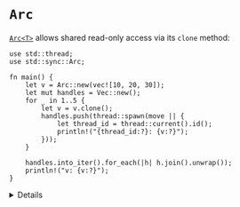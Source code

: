 # `Arc`

[`Arc<T>`][1] allows shared read-only access via its `clone` method:

```rust,editable
use std::thread;
use std::sync::Arc;

fn main() {
    let v = Arc::new(vec![10, 20, 30]);
    let mut handles = Vec::new();
    for _ in 1..5 {
        let v = v.clone();
        handles.push(thread::spawn(move || {
            let thread_id = thread::current().id();
            println!("{thread_id:?}: {v:?}");
        }));
    }

    handles.into_iter().for_each(|h| h.join().unwrap());
    println!("v: {v:?}");
}
```

[1]: https://doc.rust-lang.org/std/sync/struct.Arc.html

<details>

* `Arc` stands for "Atomic Reference Counted", a thread safe version of `Rc` that uses atomic
  operations.
* `Arc<T>` implements `Clone` whether or not `T` does. It implements `Send` and `Sync` iff `T`
  implements them both.
* `Arc::clone()` has the cost of atomic operations that get executed, but after that the use of the
  `T` is free.
* What did we gain here by using `Arc`? Try removing `Arc`:
  * What does `println!("{thread_id:?}: {:p}", &v);` print when you don't have Arc?
  * How about `println!("{thread_id:?}: {:p}", v, {:p}", &v);` when you have Arc?
  * Benefit of using Arc:
    * If Vec is too large: without Arc you get a performance & memory overhead with all the cloning.
    * If the inner type T is not clone, you need Arc.
* Rewrite with `thread::scope(|s| {`.
* Beware of reference cycles, `Arc` does not use a garbage collector to detect them.
    * `std::sync::Weak` can help.

</details>
